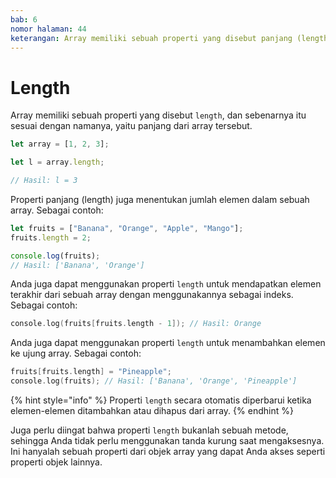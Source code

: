```yaml
---
bab: 6
nomor halaman: 44
keterangan: Array memiliki sebuah properti yang disebut panjang (length) yang mengukur panjang (jumlah elemen) dari array tersebut.
---
```


# Length

Array memiliki sebuah properti yang disebut `length`, dan sebenarnya itu sesuai dengan namanya, yaitu panjang dari array tersebut.

```javascript
let array = [1, 2, 3];

let l = array.length;

// Hasil: l = 3
```

Properti panjang (length) juga menentukan jumlah elemen dalam sebuah array. Sebagai contoh:

```javascript
let fruits = ["Banana", "Orange", "Apple", "Mango"];
fruits.length = 2;

console.log(fruits);
// Hasil: ['Banana', 'Orange']
```

Anda juga dapat menggunakan properti `length` untuk mendapatkan elemen terakhir dari sebuah array dengan menggunakannya sebagai indeks. Sebagai contoh:

```c
console.log(fruits[fruits.length - 1]); // Hasil: Orange
```

Anda juga dapat menggunakan properti `length` untuk menambahkan elemen ke ujung array. Sebagai contoh:

```c
fruits[fruits.length] = "Pineapple";
console.log(fruits); // Hasil: ['Banana', 'Orange', 'Pineapple']
```

{% hint style="info" %}
Properti `length` secara otomatis diperbarui ketika elemen-elemen ditambahkan atau dihapus dari array.
{% endhint %}

Juga perlu diingat bahwa properti `length` bukanlah sebuah metode, sehingga Anda tidak perlu menggunakan tanda kurung saat mengaksesnya. Ini hanyalah sebuah properti dari objek array yang dapat Anda akses seperti properti objek lainnya.
